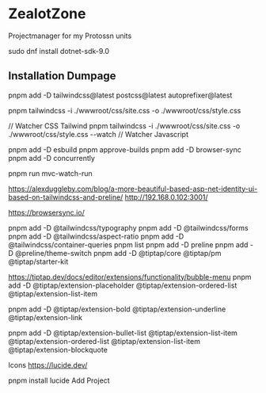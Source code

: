# ZealotZone

Projectmanager for my Protossn units

sudo dnf install dotnet-sdk-9.0

## Installation Dumpage

pnpm add -D tailwindcss@latest postcss@latest autoprefixer@latest

pnpm tailwindcss -i ./wwwroot/css/site.css -o ./wwwroot/css/style.css

// Watcher CSS Tailwind
pnpm tailwindcss -i ./wwwroot/css/site.css -o ./wwwroot/css/style.css --watch
// Watcher Javascript

pnpm add -D esbuild
pnpm approve-builds
pnpm add -D browser-sync
pnpm add -D concurrently

pnpm run mvc-watch-run

<https://alexduggleby.com/blog/a-more-beautiful-based-asp-net-identity-ui-based-on-tailwindcss-and-preline/>
<http://192.168.0.102:3001/>

<https://browsersync.io/>

pnpm add -D @tailwindcss/typography
pnpm add -D @tailwindcss/forms
pnpm add -D @tailwindcss/aspect-ratio
pnpm add -D @tailwindcss/container-queries
pnpm list
pnpm add -D preline
pnpm add -D @preline/theme-switch
pnpm add -D @tiptap/core @tiptap/pm @tiptap/starter-kit

<https://tiptap.dev/docs/editor/extensions/functionality/bubble-menu>
pnpm add -D @tiptap/extension-placeholder @tiptap/extension-ordered-list @tiptap/extension-list-item

pnpm add -D @tiptap/extension-bold @tiptap/extension-underline  @tiptap/extension-link


pnpm add -D @tiptap/extension-bullet-list @tiptap/extension-list-item @tiptap/extension-ordered-list @tiptap/extension-list-item @tiptap/extension-blockquote















Icons
<https://lucide.dev/>





pnpm install lucide
<i data-lucide="menu"></i>
<span class="btn-primary"><i data-lucide="plus"></i>Add Project</span>
